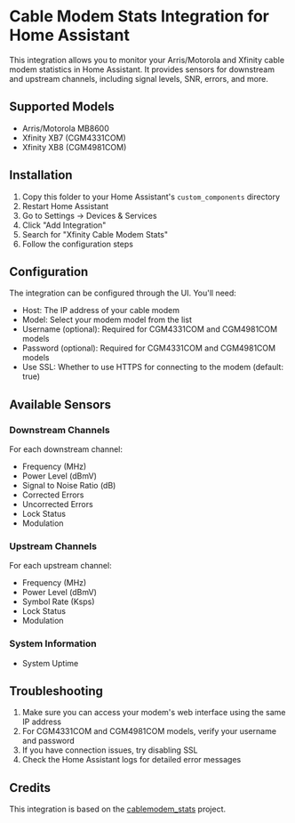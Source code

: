 # Cable Modem Stats Integration for Home Assistant

This integration allows you to monitor your Arris/Motorola and Xfinity cable modem statistics in Home Assistant. It provides sensors for downstream and upstream channels, including signal levels, SNR, errors, and more.

## Supported Models

- Arris/Motorola MB8600
- Xfinity XB7 (CGM4331COM)
- Xfinity XB8 (CGM4981COM)

## Installation

1. Copy this folder to your Home Assistant's `custom_components` directory
2. Restart Home Assistant
3. Go to Settings -> Devices & Services
4. Click "Add Integration"
5. Search for "Xfinity Cable Modem Stats"
6. Follow the configuration steps

## Configuration

The integration can be configured through the UI. You'll need:

- Host: The IP address of your cable modem
- Model: Select your modem model from the list
- Username (optional): Required for CGM4331COM and CGM4981COM models
- Password (optional): Required for CGM4331COM and CGM4981COM models
- Use SSL: Whether to use HTTPS for connecting to the modem (default: true)

## Available Sensors

### Downstream Channels

For each downstream channel:
- Frequency (MHz)
- Power Level (dBmV)
- Signal to Noise Ratio (dB)
- Corrected Errors
- Uncorrected Errors
- Lock Status
- Modulation

### Upstream Channels

For each upstream channel:
- Frequency (MHz)
- Power Level (dBmV)
- Symbol Rate (Ksps)
- Lock Status
- Modulation

### System Information

- System Uptime

## Troubleshooting

1. Make sure you can access your modem's web interface using the same IP address
2. For CGM4331COM and CGM4981COM models, verify your username and password
3. If you have connection issues, try disabling SSL
4. Check the Home Assistant logs for detailed error messages

## Credits

This integration is based on the [cablemodem_stats](https://github.com/jdicioccio/cablemodem_stats) project. 
